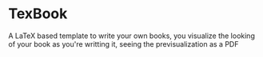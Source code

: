 # TexBook
A LaTeX based template to write your own books, you visualize the looking of your book as you're writting it, seeing the previsualization as a PDF
